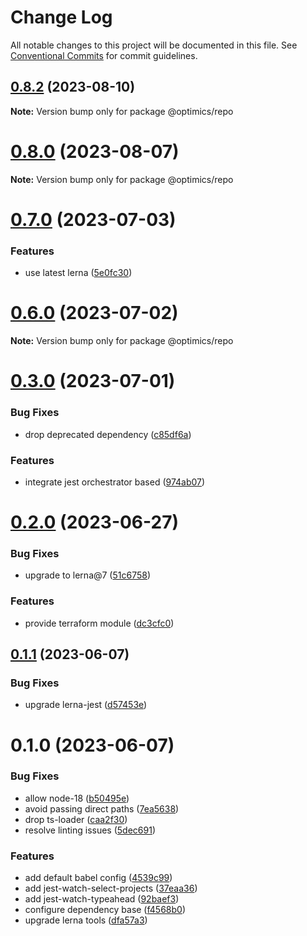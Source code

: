 # Change Log

All notable changes to this project will be documented in this file.
See [Conventional Commits](https://conventionalcommits.org) for commit guidelines.

## [0.8.2](https://github.com/optimics/forge/compare/v0.8.1...v0.8.2) (2023-08-10)

**Note:** Version bump only for package @optimics/repo





# [0.8.0](https://github.com/optimics/forge/compare/v0.7.1...v0.8.0) (2023-08-07)

**Note:** Version bump only for package @optimics/repo





# [0.7.0](https://github.com/optimics/forge/compare/v0.6.0...v0.7.0) (2023-07-03)


### Features

* use latest lerna ([5e0fc30](https://github.com/optimics/forge/commit/5e0fc30e21b6077048d0cabbb4257f7c96b55d77))





# [0.6.0](https://github.com/optimics/forge/compare/v0.3.0...v0.6.0) (2023-07-02)

**Note:** Version bump only for package @optimics/repo





# [0.3.0](https://github.com/optimics/forge/compare/v0.2.0...v0.3.0) (2023-07-01)


### Bug Fixes

* drop deprecated dependency ([c85df6a](https://github.com/optimics/forge/commit/c85df6a4498616b0528f8c3e0e1f80eb368d439e))


### Features

* integrate jest orchestrator based ([974ab07](https://github.com/optimics/forge/commit/974ab07fbb7c4b6271b6b4c50433f4c3c1fba146))





# [0.2.0](https://github.com/optimics/forge/compare/v0.1.1...v0.2.0) (2023-06-27)


### Bug Fixes

* upgrade to lerna@7 ([51c6758](https://github.com/optimics/forge/commit/51c67588e6b813e93bac3456dabb59fecec1c548))


### Features

* provide terraform module ([dc3cfc0](https://github.com/optimics/forge/commit/dc3cfc0c0f3d8f50e20ca8e2b010676531875753))





## [0.1.1](https://github.com/optimics/forge/compare/v0.1.0...v0.1.1) (2023-06-07)


### Bug Fixes

* upgrade lerna-jest ([d57453e](https://github.com/optimics/forge/commit/d57453efa97c775669382f24d8a3e6b772e5f01b))





# 0.1.0 (2023-06-07)


### Bug Fixes

* allow node-18 ([b50495e](https://github.com/optimics/forge/commit/b50495e12a7545973ed9f0b06c55a9253d67e545))
* avoid passing direct paths ([7ea5638](https://github.com/optimics/forge/commit/7ea5638389e7b7c5561f4d1c14aabef854a96238))
* drop ts-loader ([caa2f30](https://github.com/optimics/forge/commit/caa2f30ec7f890135d1b82b2958bd3498a7432d0))
* resolve linting issues ([5dec691](https://github.com/optimics/forge/commit/5dec691ce94c52b5c9654cddfe690b8bde3d5eda))


### Features

* add default babel config ([4539c99](https://github.com/optimics/forge/commit/4539c998699b2ace08b04850b9b74f62488d970b))
* add jest-watch-select-projects ([37eaa36](https://github.com/optimics/forge/commit/37eaa369893286fbfc77e7b84c5d1795a39dec32))
* add jest-watch-typeahead ([92baef3](https://github.com/optimics/forge/commit/92baef381b37e62f3957070b69618f5e505b972a))
* configure dependency base ([f4568b0](https://github.com/optimics/forge/commit/f4568b0f69c1248a6066a42dc35dd482600335a9))
* upgrade lerna tools ([dfa57a3](https://github.com/optimics/forge/commit/dfa57a3cfccd670e4029b330653812d07c8324bc))
